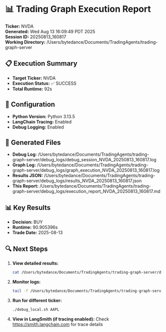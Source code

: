 # 📊 Trading Graph Execution Report

**Ticker:** NVDA  
**Generated:** Wed Aug 13 16:09:49 PDT 2025  
**Session ID:** 20250813_160817  
**Working Directory:** /Users/bytedance/Documents/TradingAgents/trading-graph-server

## 📋 Execution Summary

- **Target Ticker:** NVDA
- **Execution Status:** ✅ SUCCESS
- **Total Runtime:** 92s

## 🔧 Configuration

- **Python Version:** Python 3.13.5
- **LangChain Tracing:** Enabled
- **Debug Logging:** Enabled

## 📂 Generated Files

- **Debug Log:** /Users/bytedance/Documents/TradingAgents/trading-graph-server/debug_logs/debug_session_NVDA_20250813_160817.log
- **Graph Log:** /Users/bytedance/Documents/TradingAgents/trading-graph-server/debug_logs/graph_execution_NVDA_20250813_160817.log  
- **Results JSON:** /Users/bytedance/Documents/TradingAgents/trading-graph-server/debug_logs/results_NVDA_20250813_160817.json
- **This Report:** /Users/bytedance/Documents/TradingAgents/trading-graph-server/debug_logs/execution_report_NVDA_20250813_160817.md

## 📊 Key Results

- **Decision:** BUY
- **Runtime:** 90.905396s
- **Trade Date:** 2025-08-13

## 🔍 Next Steps

1. **View detailed results:**
   ```bash
   cat /Users/bytedance/Documents/TradingAgents/trading-graph-server/debug_logs/results_NVDA_20250813_160817.json | jq .
   ```

2. **Monitor logs:**
   ```bash
   tail -f /Users/bytedance/Documents/TradingAgents/trading-graph-server/debug_logs/graph_execution_NVDA_20250813_160817.log
   ```

3. **Run for different ticker:**
   ```bash
   ./debug_local.sh AAPL
   ```

4. **View in LangSmith (if tracing enabled):**
   Check https://smith.langchain.com for trace details

